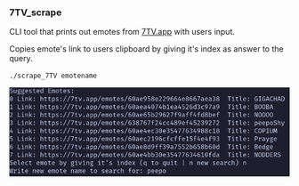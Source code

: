 ### 7TV_scrape

CLI tool that prints out emotes from [7TV.app](https://7tv.app/) with users input.

Copies emote's link to users clipboard by giving it's index as answer to the query.

```
./scrape_7TV emotename
```

![Example picture of usage in CLI](assets/example_usage.png)
